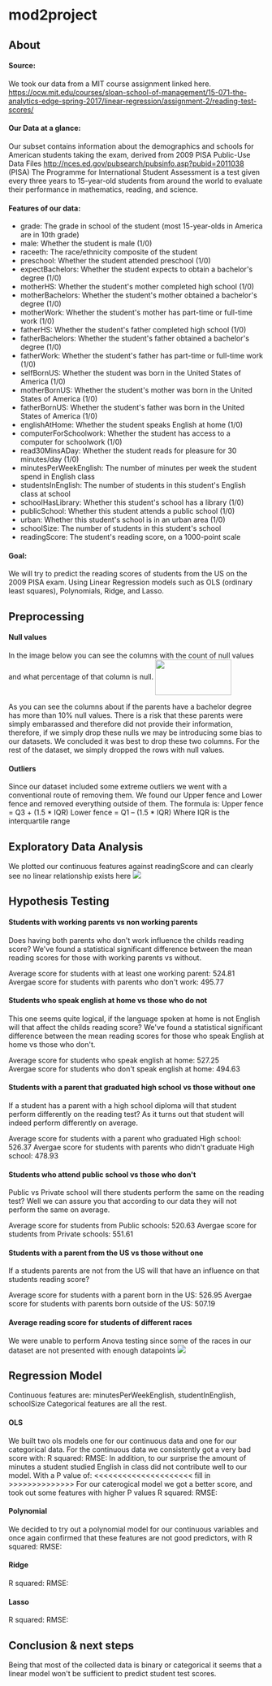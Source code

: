 # mod2project

## About

#### Source:
We took our data from a MIT course assignment linked here.
https://ocw.mit.edu/courses/sloan-school-of-management/15-071-the-analytics-edge-spring-2017/linear-regression/assignment-2/reading-test-scores/

#### Our Data at a glance:
Our subset contains information about the demographics and schools for American students taking the exam, derived from 2009 PISA Public-Use Data Files http://nces.ed.gov/pubsearch/pubsinfo.asp?pubid=2011038                                                  
(PISA) The Programme for International Student Assessment is a test given every three years to 15-year-old students from around the world to evaluate their performance in mathematics, reading, and science. 

#### Features of our data:

* grade: The grade in school of the student (most 15-year-olds in America are in 10th grade)
* male: Whether the student is male (1/0)
* raceeth: The race/ethnicity composite of the student
* preschool: Whether the student attended preschool (1/0)
* expectBachelors: Whether the student expects to obtain a bachelor's degree (1/0)
* motherHS: Whether the student's mother completed high school (1/0)
* motherBachelors: Whether the student's mother obtained a bachelor's degree (1/0)
* motherWork: Whether the student's mother has part-time or full-time work (1/0)
* fatherHS: Whether the student's father completed high school (1/0)
* fatherBachelors: Whether the student's father obtained a bachelor's degree (1/0)
* fatherWork: Whether the student's father has part-time or full-time work (1/0)
* selfBornUS: Whether the student was born in the United States of America (1/0)
* motherBornUS: Whether the student's mother was born in the United States of America (1/0)
* fatherBornUS: Whether the student's father was born in the United States of America (1/0)
* englishAtHome: Whether the student speaks English at home (1/0)
* computerForSchoolwork: Whether the student has access to a computer for schoolwork (1/0)
* read30MinsADay: Whether the student reads for pleasure for 30 minutes/day (1/0)
* minutesPerWeekEnglish: The number of minutes per week the student spend in English class
* studentsInEnglish: The number of students in this student's English class at school
* schoolHasLibrary: Whether this student's school has a library (1/0)
* publicSchool: Whether this student attends a public school (1/0)
* urban: Whether this student's school is in an urban area (1/0)
* schoolSize: The number of students in this student's school
* readingScore: The student's reading score, on a 1000-point scale

#### Goal:
We will try to predict the reading scores of students from the US on the 2009 PISA exam. Using Linear Regression models such as OLS (ordinary least squares), Polynomials, Ridge, and Lasso.


## Preprocessing

#### Null values
In the image below you can see the columns with the count of null values and what percentage of that column is null.
<img src="Images/Columns_and_nulls.png" style="width:150px;height:70px" align="center">

As you can see the columns about if the parents have a bachelor degree has more than 10% null values. There is a risk that these parents were simply embarassed and therefore did not provide their information, therefore, if we simply drop these nulls we may be introducing some bias to our datasets. We concluded it was best to drop these two columns.
For the rest of the dataset, we simply dropped the rows with null values.


#### Outliers

Since our dataset included some extreme outliers we went with a conventional route of removing them.
We found our Upper fence and Lower fence and removed everything outside of them.
The formula is:
Upper fence = Q3 + (1.5 * IQR)
Lower fence = Q1 – (1.5 * IQR)
Where IQR is the interquartile range


## Exploratory Data Analysis

We plotted our continuous features against readingScore and can clearly see no linear relationship exists here
<img src="Images/Scatterplots_continuous_features.png">

## Hypothesis Testing

#### Students with working parents vs non working parents
Does having both parents who don't work influence the childs reading score?
We've found a statistical significant difference between the mean reading scores for those with working parents vs without.  

Average score for students with at least one working parent: 524.81                                                        
Avergae score for students with parents who don't work: 495.77             

#### Students who speak english at home vs those who do not
This one seems quite logical, if the language spoken at home is not English will that affect the childs reading score?
We've found a statistical significant difference between the mean reading scores for those who speak English at home vs those who don't.

Average score for students who speak english at home: 527.25                                               
Avergae score for students who don't speak english at home: 494.63

#### Students with a parent that graduated high school vs those without one
If a student has a parent with a high school diploma will that student perform differently on the reading test?
As it turns out that student will indeed perform differently on average.

Average score for students with a parent who graduated High school: 526.37
Avergae score for students with parents who didn't graduate High school: 478.93

#### Students who attend public school vs those who don't
Public vs Private school will there students perform the same on the reading test?
Well we can assure you that according to our data they will not perform the same on average.

Average score for students from Public schools: 520.63
Avergae score for students from Private schools: 551.61

#### Students with a parent from the US vs those without one
If a students parents are not from the US will that have an influence on that students reading score?

Average score for students with a parent born in the US: 526.95
Avergae score for students with parents born outside of the US: 507.19

#### Average reading score for students of different races
We were unable to perform Anova testing since some of the races in our dataset are not presented with enough datapoints
<img src="Images/Races_and_mean_scores.png">

## Regression Model

Continuous features are: minutesPerWeekEnglish, studentInEnglish, schoolSize
Categorical features are all the rest.

#### OLS
We built two ols models one for our continuous data and one for our categorical data.
For the continuous data we consistently got a very bad score with:
R squared:
RMSE: 
In addition, to our surprise the amount of minutes a student studied English in class did not contribute well to our model. With a P value of: <<<<<<<<<<<<<<<<<<<<< fill in >>>>>>>>>>>>>>
For our caterogical model we got a better score, and took out some features with higher P values
R squared:
RMSE: 

#### Polynomial
We decided to try out a polynomial model for our continuous variables and once again confirmed that these features are not good predictors, with
R squared:
RMSE: 

#### Ridge

R squared:
RMSE:

#### Lasso

R squared:
RMSE: 



## Conclusion & next steps

Being that most of the collected data is binary or categorical it seems that a linear model won't be sufficient to predict student test scores. 






